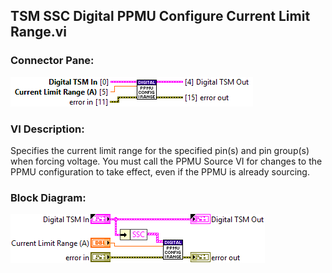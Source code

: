 ## **TSM SSC Digital PPMU Configure Current Limit Range.vi**
### Connector Pane:
![alt text](/docs/images/Instrument%20Control/Digital/PPMU/TSM%20SSC%20Digital%20PPMU%20Configure%20Current%20Limit%20Range.vic.png "TSM SSC Digital PPMU Configure Current Limit Range.vi connector pane")

### VI Description:
Specifies the current limit range for the specified pin(s) and pin group(s) when forcing voltage. You must call the PPMU Source VI for changes to the PPMU configuration to take effect, even if the PPMU is already sourcing.

### Block Diagram:
![alt text](/docs/images/Instrument%20Control/Digital/PPMU/TSM%20SSC%20Digital%20PPMU%20Configure%20Current%20Limit%20Range.vid.png "TSM SSC Digital PPMU Configure Current Limit Range.vi block diagram")
